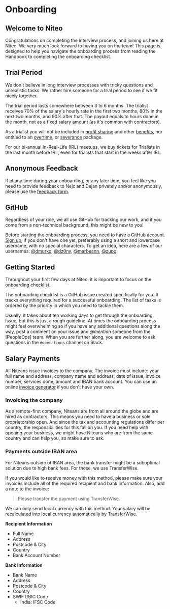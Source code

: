 # Onboarding

## Welcome to Niteo

Congratulations on completing the interview process, and joining us here at Niteo. We very much look forward to having you on the team! This page is designed to help you navigate the onboarding process from reading the Handbook to completing the onboarding checklist.

## Trial Period

We don't believe in long interview processes with tricky questions and unrealistic tasks. We rather hire someone for a trial period to see if we fit nicely together.

The trial period lasts somewhere between 3 to 6 months. The trialist receives 70% of the salary's hourly rate in the first two months, 80% in the next two months, and 90% after that. The payout equals to hours done in the month, not as a fixed salary amount (as it's common with contractors).

As a trialist you will not be included in [profit sharing](https://github.com/niteoweb/handbook/blob/master/5_People/profit-sharing.md) and other [benefits](https://github.com/niteoweb/handbook/blob/master/5_People/benefits.md), nor entitled to an [overtime](https://github.com/niteoweb/handbook/blob/master/5_People/career.md#working-hours), or [severance](https://github.com/niteoweb/handbook/blob/master/5_People/career.md#severance-policy) package. 

For our bi-annual In-Real-Life (IRL) meetups, we buy tickets for Trialists in the last month before IRL, even for trialists that start in the weeks after IRL.

## Anonymous Feedback

If at any time during your onboarding, or any later time, you feel like you need to provide feedback to Nejc and Dejan privately and/or anonymously, please use the [feedback form](https://niteoweb.github.io/feedback).

## GitHub

Regardless of your role, we all use GitHub for tracking our work, and if you come from a non-technical background, this might be new to you!

Before starting the onboarding process, you need to have a GitHub account. [Sign up](https://github.com/join), if you don't have one yet, preferably using a short and lowercase username, with no special characters. To get an idea, here are a few of our usernames: [@dmurko](https://github.com/dmurko), [@dz0ny](https://github.com/dz0ny), [@marbeann](https://github.com/marbeann), [@zupo](https://github.com/zupo).

## Getting Started

Throughout your first few days at Niteo, it is important to focus on the onboarding checklist.

The onboarding checklist is a GitHub issue created specifically for you. It tracks everything required for a successful onboarding. The list of tasks is ordered by the priority in which you need to tackle them.

Usually, it takes about ten working days to get through the onboarding issue, but this is just a rough guideline. At times the onboarding process might feel overwhelming so if you have any additional questions along the way, post a comment on your issue and _@mention_ someone from the [PeopleOps] team. When you are further along, you are welcome to ask questions in the `#operations` channel on Slack.

## Salary Payments

All Niteans issue invoices to the company. The invoice must include: your full name and address, company name and address, date of issue, invoice number, services done, amount and IBAN bank account. You can use an online [invoice generator](https://invoice-generator.com/) if you don't have your own.

### Invoicing the company

As a remote-first company, Niteans are from all around the globe and are hired as contractors. This means you need to have a business or sole proprietorship open. And since the tax and accounting regulations differ per country, the responsibilities for this fall on you. If you need help with opening your business, we might have Niteans who are from the same country and can help you, so make sure to ask.

### Payments outside IBAN area

For Niteans outside of IBAN area, the bank transfer might be a suboptimal solution due to high bank fees. For these, we use TransferWise.

If you would like to receive money with this method, please make sure your invoices include all of the required recipient and bank information. Also, add a note to the invoice:

> Please transfer the payment using TransferWise.

We can only send local currency with this method. Your salary will be recalculated into local currency automatically by TransferWise.

**Recipient Information**
- Full Name
- Address
- Postcode & City
- Country
- Bank Account Number

**Bank Information**
- Bank Name
- Address
- Postcode & City
- Country
- SWIFT/BIC Code
   - India: IFSC Code
